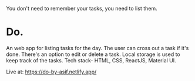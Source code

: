 You don't need to remember your tasks, you need to list them.
# Do.
An web app for listing tasks for the day. The user can cross out a task if it's done. There's an option to edit or delete a task. Local storage is used to keep track of the tasks. Tech stack- HTML, CSS, ReactJS, Material UI. 

Live at: https://do-by-asif.netlify.app/
